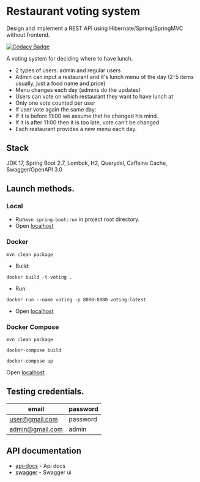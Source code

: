 # Restaurant voting system

Design and implement a REST API using Hibernate/Spring/SpringMVC without frontend.

[![Codacy Badge](https://app.codacy.com/project/badge/Grade/b3899be1a1ee4057b1a22c9aee7a78fa)](https://www.codacy.com/gh/GritAndrey/restaurant-voting-system/dashboard?utm_source=github.com&amp;utm_medium=referral&amp;utm_content=GritAndrey/restaurant-voting-system&amp;utm_campaign=Badge_Grade)

A voting system for deciding where to have lunch.

- 2 types of users: admin and regular users
- Admin can input a restaurant and it's lunch menu of the day (2-5 items usually, just a food name and price)
- Menu changes each day (admins do the updates)
- Users can vote on which restaurant they want to have lunch at
- Only one vote counted per user
- If user vote again the same day:
- If it is before 11:00 we assume that he changed his mind.
- If it is after 11:00 then it is too late, vote can't be changed
- Each restaurant provides a new menu each day.

## Stack

JDK 17, Spring Boot 2.7, Lombok, H2, Querydsl, Caffeine Cache, Swagger/OpenAPI 3.0

## Launch methods.

### Local

- Run```mvn spring-boot:run``` in project root directory.
- Open [localhost](http://localhost:8080/)

### Docker

```shell
mvn clean package
```

- Build:

```shell
docker build -t voting .
```

- Run:

```shell
docker run --name voting -p 8080:8080 voting:latest
```

- Open [localhost](http://localhost:8080/)

### Docker Compose

```shell
mvn clean package
```

```shell
docker-compose build 
```

```shell
docker-compose up
```

Open [localhost](http://localhost:8080/)

## Testing credentials.

| email | password |
| ------ | ------ |
| user@gmail.com | password |
| admin@gmail.com | admin |

## API documentation

- [api-docs](http://localhost:8080/v3/api-docs/REST%20API) - Api docs
- [swagger](http://localhost:8080/swagger-ui/) - Swagger ui